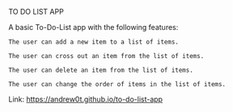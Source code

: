 TO DO LIST APP

A basic To-Do-List app with the following features:

    The user can add a new item to a list of items.
    
    The user can cross out an item from the list of items.
    
    The user can delete an item from the list of items.
    
    The user can change the order of items in the list of items.

Link:  https://andrew0t.github.io/to-do-list-app
